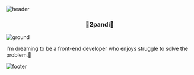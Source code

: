 ![header](https://capsule-render.vercel.app/api?type=slice&color=2260A6&height=300&section=header&text=Welcome!%20🌞&fontAlign=70&fontColor=E5F1FF&fontSize=70)

<div align=center><h3>🌻2pandi🌻</h3></div>

![ground](https://s3.us-west-2.amazonaws.com/secure.notion-static.com/0c622c64-7dc3-4494-82f7-eae1181048b2/imagebymarketcolor.png?X-Amz-Algorithm=AWS4-HMAC-SHA256&X-Amz-Content-Sha256=UNSIGNED-PAYLOAD&X-Amz-Credential=AKIAT73L2G45EIPT3X45%2F20220823%2Fus-west-2%2Fs3%2Faws4_request&X-Amz-Date=20220823T141815Z&X-Amz-Expires=86400&X-Amz-Signature=7aa273a3d1838bffb44d86aac4c3f6e7d06f264822b88d3c18a66f72fa3fbb19&X-Amz-SignedHeaders=host&response-content-disposition=filename%20%3D%22imagebymarketcolor.png%22&x-id=GetObject)

I'm dreaming to be a front-end developer who enjoys struggle to solve the problem.🌱

![footer](https://capsule-render.vercel.app/api?type=slice&color=707660&height=120&section=footer)
